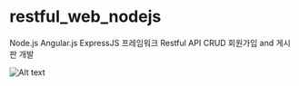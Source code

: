 # restful_web_nodejs
Node.js Angular.js ExpressJS 프레임워크 Restful API CRUD 회원가입 and 게시판 개발

![Alt text](http://1.bp.blogspot.com/-3yu46ybw_vs/UmEm_g9agNI/AAAAAAAABQc/_94DfAHI48M/s1600/picapau_002.gif)
